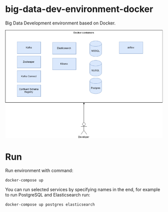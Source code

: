 # big-data-dev-environment-docker
Big Data Development environment based on Docker.

![](images/environment_diagram.png)

# Run

Run environment with command:

    docker-compose up
    
You can run selected services by specifying names in the end, for example to run PostgreSQL and Elasticsearch run:

    docker-compose up postgres elasticsearch 
